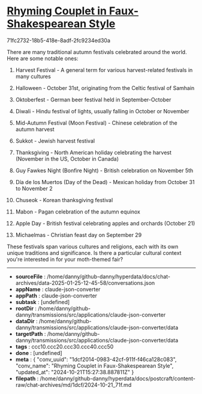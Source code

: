 # [Rhyming Couplet in Faux-Shakespearean Style](https://claude.ai/chat/1dcf2014-0983-42cf-911f-f46ca128c083)

71fc2732-18b5-418e-8adf-2fc9234ed30a

 There are many traditional autumn festivals celebrated around the world. Here are some notable ones:

1. Harvest Festival - A general term for various harvest-related festivals in many cultures

2. Halloween - October 31st, originating from the Celtic festival of Samhain

3. Oktoberfest - German beer festival held in September-October

4. Diwali - Hindu festival of lights, usually falling in October or November

5. Mid-Autumn Festival (Moon Festival) - Chinese celebration of the autumn harvest

6. Sukkot - Jewish harvest festival

7. Thanksgiving - North American holiday celebrating the harvest (November in the US, October in Canada)

8. Guy Fawkes Night (Bonfire Night) - British celebration on November 5th

9. Día de los Muertos (Day of the Dead) - Mexican holiday from October 31 to November 2

10. Chuseok - Korean thanksgiving festival

11. Mabon - Pagan celebration of the autumn equinox

12. Apple Day - British festival celebrating apples and orchards (October 21)

13. Michaelmas - Christian feast day on September 29

These festivals span various cultures and religions, each with its own unique traditions and significance. Is there a particular cultural context you're interested in for your moth-themed fair?

---

* **sourceFile** : /home/danny/github-danny/hyperdata/docs/chat-archives/data-2025-01-25-12-45-58/conversations.json
* **appName** : claude-json-converter
* **appPath** : claude-json-converter
* **subtask** : [undefined]
* **rootDir** : /home/danny/github-danny/transmissions/src/applications/claude-json-converter
* **dataDir** : /home/danny/github-danny/transmissions/src/applications/claude-json-converter/data
* **targetPath** : /home/danny/github-danny/transmissions/src/applications/claude-json-converter/data
* **tags** : ccc10.ccc20.ccc30.ccc40.ccc50
* **done** : [undefined]
* **meta** : {
  "conv_uuid": "1dcf2014-0983-42cf-911f-f46ca128c083",
  "conv_name": "Rhyming Couplet in Faux-Shakespearean Style",
  "updated_at": "2024-10-21T15:27:38.887811Z"
}
* **filepath** : /home/danny/github-danny/hyperdata/docs/postcraft/content-raw/chat-archives/md/1dcf/2024-10-21_71f.md